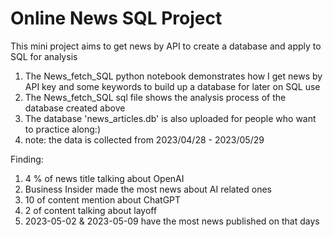 # Online News SQL Project
This mini project aims to get news by API to create a database and apply to SQL for analysis

1) The News_fetch_SQL python notebook demonstrates how I get news by API key and some keywords to build up a database for later on SQL use
2) The News_fetch_SQL sql file shows the analysis process of the database created above
3) The database 'news_articles.db' is also uploaded for people who want to practice along:) 
4) note: the data is collected from 2023/04/28 - 2023/05/29 

Finding:
1) 4 % of news title talking about OpenAI
2) Business Insider made the most news about AI related ones
3) 10 of content mention about ChatGPT
4) 2 of content talking about layoff
5) 2023-05-02 & 2023-05-09 have the most news published on that days
